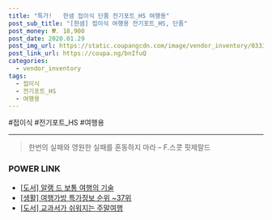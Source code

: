 ```yaml
--- 
title: "특가!   한샘 접이식 단품 전기포트_HS 여행용" 
post_sub_title: "[한샘] 접이식 여행용 전기포트_HS, 단품" 
post_money: ₩. 18,900 
post_date: 2020.01.29 
post_img_url: https://static.coupangcdn.com/image/vendor_inventory/0333/9e97814bc8b2a636f7a2354020d64a656824806b53f4281895cd388df086.jpg 
post_link_url: https://coupa.ng/bnIfuQ 
categories: 
  - vendor_inventory 
tags: 
  - 접이식 
  - 전기포트_HS 
  - 여행용 
--- 
```

  #접이식 #전기포트_HS #여행용 
<hr> 

> 한번의 실패와 영원한 실패를 혼동하지 마라  – F.스콧 핏제랄드 


### POWER LINK

* <a href="https://blog.naver.com/fasyy4321/221777503428" target="_blank">[도서] 알랭 드 보통 여행의 기술</a>
* <a href="https://blog.naver.com/sakai111/221777396317" target="_blank"> [생활] 여행가방 특가정보 순위 ~37위</a>
* <a href="https://blog.naver.com/santokki14/221780677115" target="_blank">[도서] 교과서가 쉬워지는 주말여행</a>
